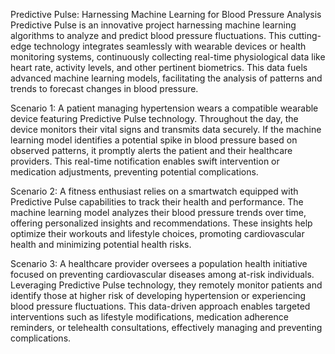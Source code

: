 Predictive Pulse: Harnessing Machine Learning for Blood Pressure Analysis
Predictive Pulse is an innovative project harnessing machine learning algorithms to analyze and predict blood pressure fluctuations. This cutting-edge technology integrates seamlessly with wearable devices or health monitoring systems, continuously collecting real-time physiological data like heart rate, activity levels, and other pertinent biometrics. This data fuels advanced machine learning models, facilitating the analysis of patterns and trends to forecast changes in blood pressure.

Scenario 1: A patient managing hypertension wears a compatible wearable device featuring Predictive Pulse technology. Throughout the day, the device monitors their vital signs and transmits data securely. If the machine learning model identifies a potential spike in blood pressure based on observed patterns, it promptly alerts the patient and their healthcare providers. This real-time notification enables swift intervention or medication adjustments, preventing potential complications.

Scenario 2: A fitness enthusiast relies on a smartwatch equipped with Predictive Pulse capabilities to track their health and performance. The machine learning model analyzes their blood pressure trends over time, offering personalized insights and recommendations. These insights help optimize their workouts and lifestyle choices, promoting cardiovascular health and minimizing potential health risks.

Scenario 3: A healthcare provider oversees a population health initiative focused on preventing cardiovascular diseases among at-risk individuals. Leveraging Predictive Pulse technology, they remotely monitor patients and identify those at higher risk of developing hypertension or experiencing blood pressure fluctuations. This data-driven approach enables targeted interventions such as lifestyle modifications, medication adherence reminders, or telehealth consultations, effectively managing and preventing complications.

